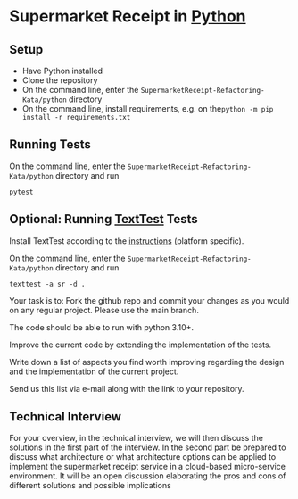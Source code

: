 # Supermarket Receipt in [Python](https://www.python.org/)

## Setup

* Have Python installed
* Clone the repository
* On the command line, enter the `SupermarketReceipt-Refactoring-Kata/python` directory
* On the command line, install requirements, e.g. on the`python -m pip install -r requirements.txt`

## Running Tests

On the command line, enter the `SupermarketReceipt-Refactoring-Kata/python` directory and run

```
pytest
```

## Optional: Running [TextTest](https://www.texttest.org/) Tests

Install TextTest according to the [instructions](https://www.texttest.org/index.html#getting-started-with-texttest) (platform specific).

On the command line, enter the `SupermarketReceipt-Refactoring-Kata/python` directory and run

```
texttest -a sr -d .
```




Your task is to:
Fork the github repo and commit your changes as you would on any regular project. Please use the main branch. 

The code should be able to run with python 3.10+.

Improve the current code by extending the implementation of the tests.

Write down a list of aspects you find worth improving regarding the design and the implementation of the current project. 

Send us this list via e-mail along with the link to your repository.


## Technical Interview
For your overview, in the technical interview, we will then discuss the solutions in the first part of the interview. In the second part be prepared to discuss what architecture or what architecture options can be applied to implement the supermarket receipt service in a cloud-based micro-service environment. It will be an open discussion elaborating the pros and cons of different solutions and possible implications

